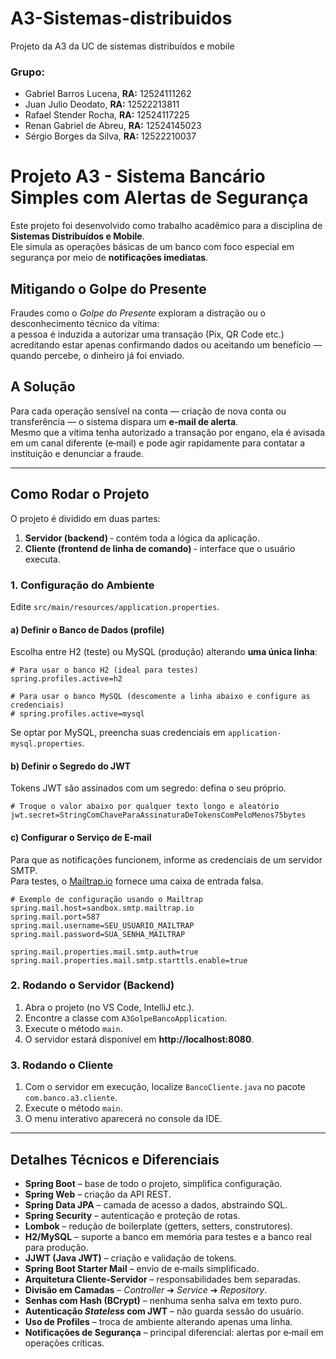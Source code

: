 # A3-Sistemas-distribuidos
Projeto da A3 da UC de sistemas distribuídos e mobile

### Grupo:
- Gabriel Barros Lucena, **RA:** 12524111262
- Juan Julio Deodato, **RA:** 12522213811
- Rafael Stender Rocha, **RA:** 12524117225
- Renan Gabriel de Abreu, **RA:** 12524145023
- Sérgio Borges da Silva, **RA:** 12522210037

# Projeto A3 - Sistema Bancário Simples com Alertas de Segurança

Este projeto foi desenvolvido como trabalho acadêmico para a disciplina de **Sistemas Distribuídos e Mobile**.  
Ele simula as operações básicas de um banco com foco especial em segurança por meio de **notificações imediatas**.

## Mitigando o Golpe do Presente

Fraudes como o *Golpe do Presente* exploram a distração ou o desconhecimento técnico da vítima:  
a pessoa é induzida a autorizar uma transação (Pix, QR Code etc.) acreditando estar apenas confirmando dados ou aceitando um benefício — quando percebe, o dinheiro já foi enviado.

## A Solução

Para cada operação sensível na conta — criação de nova conta ou transferência — o sistema dispara um **e‑mail de alerta**.  
Mesmo que a vítima tenha autorizado a transação por engano, ela é avisada em um canal diferente (e‑mail) e pode agir rapidamente para contatar a instituição e denunciar a fraude.

---

## Como Rodar o Projeto

O projeto é dividido em duas partes:

1. **Servidor (backend)** ‑ contém toda a lógica da aplicação.  
2. **Cliente (frontend de linha de comando)** ‑ interface que o usuário executa.

### 1. Configuração do Ambiente

Edite `src/main/resources/application.properties`.

#### a) Definir o Banco de Dados (profile)

Escolha entre H2 (teste) ou MySQL (produção) alterando **uma única linha**:

```properties
# Para usar o banco H2 (ideal para testes)
spring.profiles.active=h2

# Para usar o banco MySQL (descomente a linha abaixo e configure as credenciais)
# spring.profiles.active=mysql
```

Se optar por MySQL, preencha suas credenciais em `application-mysql.properties`.

#### b) Definir o Segredo do JWT

Tokens JWT são assinados com um segredo: defina o seu próprio.

```properties
# Troque o valor abaixo por qualquer texto longo e aleatório
jwt.secret=StringComChaveParaAssinaturaDeTokensComPeloMenos75bytes
```

#### c) Configurar o Serviço de E‑mail

Para que as notificações funcionem, informe as credenciais de um servidor SMTP.  
Para testes, o [Mailtrap.io](https://mailtrap.io/) fornece uma caixa de entrada falsa.

```properties
# Exemplo de configuração usando o Mailtrap
spring.mail.host=sandbox.smtp.mailtrap.io
spring.mail.port=587
spring.mail.username=SEU_USUARIO_MAILTRAP
spring.mail.password=SUA_SENHA_MAILTRAP

spring.mail.properties.mail.smtp.auth=true
spring.mail.properties.mail.smtp.starttls.enable=true
```

### 2. Rodando o Servidor (Backend)

1. Abra o projeto (no VS Code, IntelliJ etc.).  
2. Encontre a classe com `A3GolpeBancoApplication`.  
3. Execute o método `main`.  
4. O servidor estará disponível em **http://localhost:8080**.

### 3. Rodando o Cliente

1. Com o servidor em execução, localize `BancoCliente.java` no pacote `com.banco.a3.cliente`.  
2. Execute o método `main`.  
3. O menu interativo aparecerá no console da IDE.

---

## Detalhes Técnicos e Diferenciais

- **Spring Boot** – base de todo o projeto, simplifica configuração.  
- **Spring Web** – criação da API REST.  
- **Spring Data JPA** – camada de acesso a dados, abstraindo SQL.  
- **Spring Security** – autenticação e proteção de rotas.  
- **Lombok** – redução de boilerplate (getters, setters, construtores).  
- **H2/MySQL** – suporte a banco em memória para testes e a banco real para produção.  
- **JJWT (Java JWT)** – criação e validação de tokens.  
- **Spring Boot Starter Mail** – envio de e‑mails simplificado.  
- **Arquitetura Cliente‑Servidor** – responsabilidades bem separadas.  
- **Divisão em Camadas** – *Controller* ➔ *Service* ➔ *Repository*.  
- **Senhas com Hash (BCrypt)** – nenhuma senha salva em texto puro.  
- **Autenticação *Stateless* com JWT** – não guarda sessão do usuário.  
- **Uso de Profiles** – troca de ambiente alterando apenas uma linha.  
- **Notificações de Segurança** – principal diferencial: alertas por e‑mail em operações críticas.
